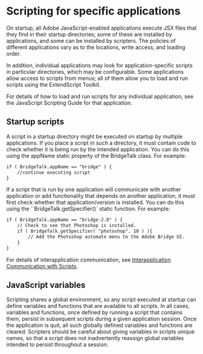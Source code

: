 # Scripting for specific applications

On startup, all Adobe JavaScript-enabled applications execute JSX files that they find in their startup directories; some of these are installed by applications, and some can be installed by scripters. The policies of different applications vary as to the locations, write access, and loading order.

In addition, individual applications may look for application-specific scripts in particular directories, which may be configurable. Some applications allow access to scripts from menus; all of them allow you to load and run scripts using the ExtendScript Toolkit.

For details of how to load and run scripts for any individual application, see the JavaScript Scripting Guide for that application.

## Startup scripts

A script in a startup directory might be executed on startup by multiple applications. If you place a script in such a directory, it must contain code to check whether it is being run by the intended application. You can do this using the appName static property of the BridgeTalk class. For example:

```default
if ( BridgeTalk.appName == "bridge" ) {
    //continue executing script
}
```

If a script that is run by one application will communicate with another application or add functionality that depends on another application, it must first check whether that application/version is installed. You can do this using the ``BridgeTalk.getSpecifier()` static function. For example:

```default
if ( BridgeTalk.appName == "bridge-2.0" ) {
    // Check to see that Photoshop is installed.
    if ( BridgeTalk.getSpecifier( "photoshop", 10 ) ){
        // Add the Photoshop automate menu to the Adobe Bridge UI.
    }
}
```

For details of interapplication communication, see [Interapplication Communication with Scripts](../interapplication-communication/index.md#interapplication-communication-with-scripts).

## JavaScript variables

Scripting shares a global environment, so any script executed at startup can define variables and functions that are available to all scripts. In all cases, variables and functions, once defined by running a script that contains them, persist in subsequent scripts during a given application session. Once the application is quit, all such globally defined variables and functions are cleared. Scripters should be careful about giving variables in scripts unique names, so that a script does not inadvertently reassign global variables intended to persist throughout a session.
